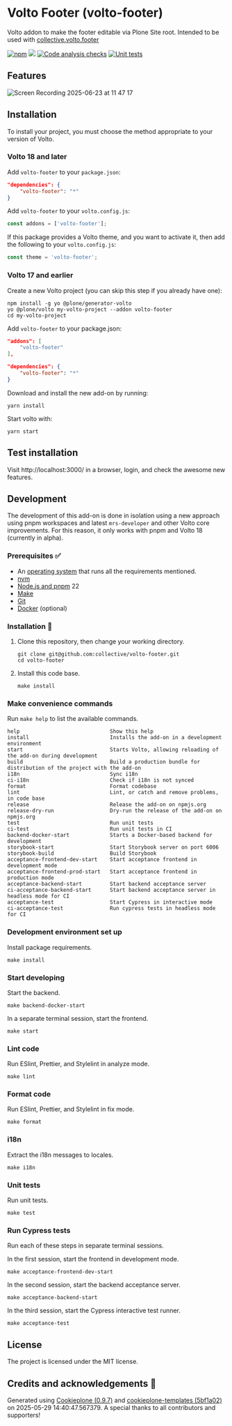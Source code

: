 # Volto Footer (volto-footer)

Volto addon to make the footer editable via Plone Site root. Intended to be used with [collective.volto.footer](https://github.com/collective/collective.volto.footer)

[![npm](https://img.shields.io/npm/v/volto-footer)](https://www.npmjs.com/package/volto-footer)
[![](https://img.shields.io/badge/-Storybook-ff4785?logo=Storybook&logoColor=white&style=flat-square)](https://collective.github.io/volto-footer/)
[![Code analysis checks](https://github.com/collective/volto-footer/actions/workflows/code.yml/badge.svg)](https://github.com/collective/volto-footer/actions/workflows/code.yml)
[![Unit tests](https://github.com/collective/volto-footer/actions/workflows/unit.yml/badge.svg)](https://github.com/collective/volto-footer/actions/workflows/unit.yml)

## Features

![Screen Recording 2025-06-23 at 11 47 17](https://github.com/user-attachments/assets/c17f989b-e190-4da4-86ea-f81214c1a120)

<!-- List your awesome features here -->

## Installation

To install your project, you must choose the method appropriate to your version of Volto.


### Volto 18 and later

Add `volto-footer` to your `package.json`:

```json
"dependencies": {
    "volto-footer": "*"
}
```

Add `volto-footer` to your `volto.config.js`:

```javascript
const addons = ['volto-footer'];
```

If this package provides a Volto theme, and you want to activate it, then add the following to your `volto.config.js`:

```javascript
const theme = 'volto-footer';
```

### Volto 17 and earlier

Create a new Volto project (you can skip this step if you already have one):

```
npm install -g yo @plone/generator-volto
yo @plone/volto my-volto-project --addon volto-footer
cd my-volto-project
```

Add `volto-footer` to your package.json:

```JSON
"addons": [
    "volto-footer"
],

"dependencies": {
    "volto-footer": "*"
}
```

Download and install the new add-on by running:

```
yarn install
```

Start volto with:

```
yarn start
```

## Test installation

Visit http://localhost:3000/ in a browser, login, and check the awesome new features.


## Development

The development of this add-on is done in isolation using a new approach using pnpm workspaces and latest `mrs-developer` and other Volto core improvements.
For this reason, it only works with pnpm and Volto 18 (currently in alpha).


### Prerequisites ✅

-   An [operating system](https://6.docs.plone.org/install/create-project-cookieplone.html#prerequisites-for-installation) that runs all the requirements mentioned.
-   [nvm](https://6.docs.plone.org/install/create-project-cookieplone.html#nvm)
-   [Node.js and pnpm](https://6.docs.plone.org/install/create-project.html#node-js) 22
-   [Make](https://6.docs.plone.org/install/create-project-cookieplone.html#make)
-   [Git](https://6.docs.plone.org/install/create-project-cookieplone.html#git)
-   [Docker](https://docs.docker.com/get-started/get-docker/) (optional)

### Installation 🔧

1.  Clone this repository, then change your working directory.

    ```shell
    git clone git@github.com:collective/volto-footer.git
    cd volto-footer
    ```

2.  Install this code base.

    ```shell
    make install
    ```


### Make convenience commands

Run `make help` to list the available commands.

```text
help                             Show this help
install                          Installs the add-on in a development environment
start                            Starts Volto, allowing reloading of the add-on during development
build                            Build a production bundle for distribution of the project with the add-on
i18n                             Sync i18n
ci-i18n                          Check if i18n is not synced
format                           Format codebase
lint                             Lint, or catch and remove problems, in code base
release                          Release the add-on on npmjs.org
release-dry-run                  Dry-run the release of the add-on on npmjs.org
test                             Run unit tests
ci-test                          Run unit tests in CI
backend-docker-start             Starts a Docker-based backend for development
storybook-start                  Start Storybook server on port 6006
storybook-build                  Build Storybook
acceptance-frontend-dev-start    Start acceptance frontend in development mode
acceptance-frontend-prod-start   Start acceptance frontend in production mode
acceptance-backend-start         Start backend acceptance server
ci-acceptance-backend-start      Start backend acceptance server in headless mode for CI
acceptance-test                  Start Cypress in interactive mode
ci-acceptance-test               Run cypress tests in headless mode for CI
```

### Development environment set up

Install package requirements.

```shell
make install
```

### Start developing

Start the backend.

```shell
make backend-docker-start
```

In a separate terminal session, start the frontend.

```shell
make start
```

### Lint code

Run ESlint, Prettier, and Stylelint in analyze mode.

```shell
make lint
```

### Format code

Run ESlint, Prettier, and Stylelint in fix mode.

```shell
make format
```

### i18n

Extract the i18n messages to locales.

```shell
make i18n
```

### Unit tests

Run unit tests.

```shell
make test
```

### Run Cypress tests

Run each of these steps in separate terminal sessions.

In the first session, start the frontend in development mode.

```shell
make acceptance-frontend-dev-start
```

In the second session, start the backend acceptance server.

```shell
make acceptance-backend-start
```

In the third session, start the Cypress interactive test runner.

```shell
make acceptance-test
```

## License

The project is licensed under the MIT license.

## Credits and acknowledgements 🙏

Generated using [Cookieplone (0.9.7)](https://github.com/plone/cookieplone) and [cookieplone-templates (5bf1a02)](https://github.com/plone/cookieplone-templates/commit/5bf1a02b9f870b38a941f55718e3f53d1c2b9fa7) on 2025-05-29 14:40:47.567379. A special thanks to all contributors and supporters!
